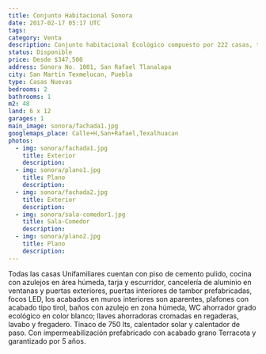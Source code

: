 ```yaml
---
title: Conjunto Habitacional Sonora
date: 2017-02-17 05:17 UTC
tags:
category: Venta
description: Conjunto habitacional Ecológico compuesto por 222 casas, totalmente cerrado con Caseta de Vigilancia. Casas Unifamiliares de 1 planta y 2 recámaras, ¡con opción a ampliarse hasta 4 recámaras!. Todas con Calentador Solar, Calentador de Paso de Respaldo, Jardín y Patio de Servicio. Con instalaciones de luz, agua y drenaje subterraneas; alumbrado público, áreas verdes con Juegos Infantiles, Zona Deportiva y calles adoquinadas. Ubicadas en calle Sonora No. 1001 en San Rafael Tlanalapa. A 15 minutos de la Bodega Aurerra de San Martín.
status: Disponible
price: Desde $347,500
address: Sonora No. 1001, San Rafael Tlanalapa
city: San Martín Texmelucan, Puebla
type: Casas Nuevas
bedrooms: 2
bathrooms: 1
m2: 48
land: 6 x 12
garages: 1
main_image: sonora/fachada1.jpg
googlemaps_place: Calle+H,San+Rafael,Texalhuacan
photos:
  - img: sonora/fachada1.jpg
    title: Exterior
    description:
  - img: sonora/plano1.jpg
    title: Plano
    description:
  - img: sonora/fachada2.jpg
    title: Exterior
    description:
  - img: sonora/sala-comedor1.jpg
    title: Sala-Comedor
    description:
  - img: sonora/plano2.jpg
    title: Plano
    description:
---
```

Todas las casas Unifamiliares cuentan con piso de cemento pulido, cocina con azulejos en área húmeda, tarja y escurridor, cancelería de aluminio en ventanas y puertas exteriores, puertas interiores de tambor prefabricadas, focos LED, los acabados en muros interiores son aparentes, plafones con acabado tipo tirol, baños con azulejo en zona húmeda, WC ahorrador grado ecológico en color blanco; llaves ahorradoras cromadas en regaderas, lavabo y fregadero. Tinaco de 750 lts, calentador solar y calentador de paso. Con impermeabilización prefabricado con acabado grano Terracota y garantizado por 5 años.
